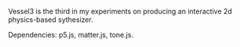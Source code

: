 Vessel3 is the third in my experiments on producing an interactive 2d physics-based sythesizer.

Dependencies: p5.js, matter.js, tone.js.
